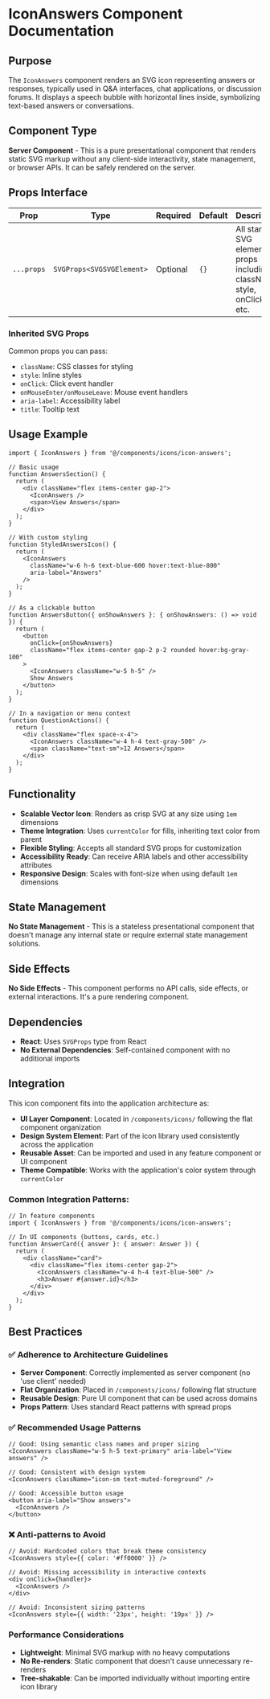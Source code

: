 # IconAnswers Component Documentation

## Purpose
The `IconAnswers` component renders an SVG icon representing answers or responses, typically used in Q&A interfaces, chat applications, or discussion forums. It displays a speech bubble with horizontal lines inside, symbolizing text-based answers or conversations.

## Component Type
**Server Component** - This is a pure presentational component that renders static SVG markup without any client-side interactivity, state management, or browser APIs. It can be safely rendered on the server.

## Props Interface

| Prop | Type | Required | Default | Description |
|------|------|----------|---------|-------------|
| `...props` | `SVGProps<SVGSVGElement>` | Optional | `{}` | All standard SVG element props including className, style, onClick, etc. |

### Inherited SVG Props
Common props you can pass:
- `className`: CSS classes for styling
- `style`: Inline styles
- `onClick`: Click event handler
- `onMouseEnter/onMouseLeave`: Mouse event handlers
- `aria-label`: Accessibility label
- `title`: Tooltip text

## Usage Example

```tsx
import { IconAnswers } from '@/components/icons/icon-answers';

// Basic usage
function AnswersSection() {
  return (
    <div className="flex items-center gap-2">
      <IconAnswers />
      <span>View Answers</span>
    </div>
  );
}

// With custom styling
function StyledAnswersIcon() {
  return (
    <IconAnswers 
      className="w-6 h-6 text-blue-600 hover:text-blue-800" 
      aria-label="Answers"
    />
  );
}

// As a clickable button
function AnswersButton({ onShowAnswers }: { onShowAnswers: () => void }) {
  return (
    <button 
      onClick={onShowAnswers}
      className="flex items-center gap-2 p-2 rounded hover:bg-gray-100"
    >
      <IconAnswers className="w-5 h-5" />
      Show Answers
    </button>
  );
}

// In a navigation or menu context
function QuestionActions() {
  return (
    <div className="flex space-x-4">
      <IconAnswers className="w-4 h-4 text-gray-500" />
      <span className="text-sm">12 Answers</span>
    </div>
  );
}
```

## Functionality
- **Scalable Vector Icon**: Renders as crisp SVG at any size using `1em` dimensions
- **Theme Integration**: Uses `currentColor` for fills, inheriting text color from parent
- **Flexible Styling**: Accepts all standard SVG props for customization
- **Accessibility Ready**: Can receive ARIA labels and other accessibility attributes
- **Responsive Design**: Scales with font-size when using default `1em` dimensions

## State Management
**No State Management** - This is a stateless presentational component that doesn't manage any internal state or require external state management solutions.

## Side Effects
**No Side Effects** - This component performs no API calls, side effects, or external interactions. It's a pure rendering component.

## Dependencies
- **React**: Uses `SVGProps` type from React
- **No External Dependencies**: Self-contained component with no additional imports

## Integration
This icon component fits into the application architecture as:

- **UI Layer Component**: Located in `/components/icons/` following the flat component organization
- **Design System Element**: Part of the icon library used consistently across the application
- **Reusable Asset**: Can be imported and used in any feature component or UI component
- **Theme Compatible**: Works with the application's color system through `currentColor`

### Common Integration Patterns:
```tsx
// In feature components
import { IconAnswers } from '@/components/icons/icon-answers';

// In UI components (buttons, cards, etc.)
function AnswerCard({ answer }: { answer: Answer }) {
  return (
    <div className="card">
      <div className="flex items-center gap-2">
        <IconAnswers className="w-4 h-4 text-blue-500" />
        <h3>Answer #{answer.id}</h3>
      </div>
    </div>
  );
}
```

## Best Practices

### ✅ Adherence to Architecture Guidelines
- **Server Component**: Correctly implemented as server component (no 'use client' needed)
- **Flat Organization**: Placed in `/components/icons/` following flat structure
- **Reusable Design**: Pure UI component that can be used across domains
- **Props Pattern**: Uses standard React patterns with spread props

### ✅ Recommended Usage Patterns
```tsx
// Good: Using semantic class names and proper sizing
<IconAnswers className="w-5 h-5 text-primary" aria-label="View answers" />

// Good: Consistent with design system
<IconAnswers className="icon-sm text-muted-foreground" />

// Good: Accessible button usage
<button aria-label="Show answers">
  <IconAnswers />
</button>
```

### ❌ Anti-patterns to Avoid
```tsx
// Avoid: Hardcoded colors that break theme consistency
<IconAnswers style={{ color: '#ff0000' }} />

// Avoid: Missing accessibility in interactive contexts
<div onClick={handler}>
  <IconAnswers />
</div>

// Avoid: Inconsistent sizing patterns
<IconAnswers style={{ width: '23px', height: '19px' }} />
```

### Performance Considerations
- **Lightweight**: Minimal SVG markup with no heavy computations
- **No Re-renders**: Static component that doesn't cause unnecessary re-renders
- **Tree-shakable**: Can be imported individually without importing entire icon library